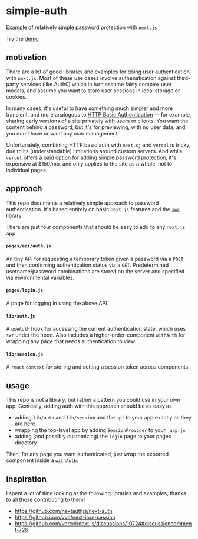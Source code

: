 # simple-auth

Example of relatively simple password protection with `next.js`

Try the [demo](https://simple-auth-ten.vercel.app/)

## motivation

There are a lot of good libraries and examples for doing user authentication with `next.js`. Most of these use cases involve authenatication against third-party services (like Auth0) which in turn assume fairly complex user models, and assume you want to store user sessions in local storage or cookies.

In many cases, it's useful to have something much simpler and more transient, and more analogous to [HTTP Basic Authentication](https://en.wikipedia.org/wiki/Basic_access_authentication) — for example, sharing early versions of a site privately with users or clients. You want the content behind a password, but it's for previewing, with no user data, and you don't have or want any user management.

Unfortunately, combining HTTP basic auth with `next.sj` and `vercel` is tricky, due to its (understandable) limitations around custom servers. And while `vercel` offers a [paid option](https://vercel.com/blog/protecting-deployments) for adding simple password protection, it's expensive at $150/mo, and only applies to the site as a whole, not to individual pages.

## approach

This repo documents a relatively simple approach to password authentication. It's based entirely on basic `next.js` features and the [`swr`](https://github.com/vercel/swr) library. 

There are just four components that should be easy to add to any `next.js` app.

#### `pages/api/auth.js`

An tiny API for requesting a temporary token given a password via a `POST`, and then confirming authentication status via a `GET`. Predetermined username/password combinations are stored on the server and specified via environmental variables.

#### `pages/login.js`

A page for logging in using the above API.

#### `lib/auth.js`

A `useAuth` hook for accessing the current authentication state, which uses `swr` under the hood. Also includes a higher-order-component `withAuth` for wrapping any page that needs authentication to view.

#### `lib/session.js`

A `react` `context` for storing and setting a session token across components.

## usage

This repo is not a library, but rather a pattern you could use in your own app. Genreally, adding auth with this approach should be as easy as 
- adding `lib/auth` and `lib/session` and the `api` to your app exactly as they are here
- wrapping the top-level app by adding `SessionProvider` to your `_app.js` 
- adding (and possibly customizing) the `login` page to your pages directory

Then, for any page you want authenticated, just wrap the exported component inside a `withAuth`.

## inspiration

I spent a lot of time looking at the following libraries and examples, thanks to all those contributing to them!
- https://github.com/nextauthjs/next-auth
- https://github.com/vvo/next-iron-session
- https://github.com/vercel/next.js/discussions/10724#discussioncomment-726
